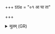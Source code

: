 +++
title = "०१ आ घा ता"

+++
<details><summary>मूलम् (GR)</summary>

आ घा ता गच्छान् उत्तरा युगानि  
यत्र जामयः कृणवन्न् अजामि ।  
उप बर्बृहि वृषभाय बाहुम्  
अन्यम् इच्छस्व सुभगे पतिं मत् ॥
</details>